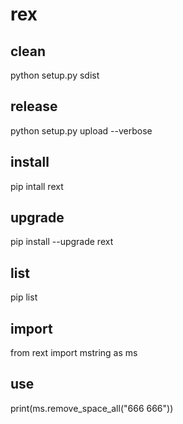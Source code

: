 # rex

## clean

python setup.py sdist

## release

python setup.py upload --verbose

## install

pip intall rext

## upgrade

pip install --upgrade rext

## list

pip list

## import

from rext import mstring as ms

## use

print(ms.remove_space_all("666 666"))
